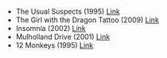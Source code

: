 - The Usual Suspects (1995) [Link](https://www.imdb.com/title/tt0114814/)
- The Girl with the Dragon Tattoo (2009) [Link](https://www.imdb.com/title/tt1132620/)
- Insomnia (2002) [Link](https://www.imdb.com/title/tt0278504/)
- Mulholland Drive (2001) [Link](https://www.imdb.com/title/tt0166924/)
- 12 Monkeys (1995) [Link](https://www.imdb.com/title/tt0114746/)
